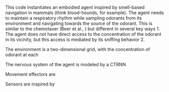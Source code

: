 This code instantiates an embodied agent inspired by smell-based navigation in mammals (think blood-hounds, for example). The agent needs to maintain a respiratory rhythm while sampling odorants from its environment and navigating towards the source of the odorant. This is similar to the chemotaxer (Beer et al., ) but different in several key ways
    1. The agent does not have direct access to the concentration of the odorant in its vicinity, but this access is mediated by its sniffing behavior
    2. 

The environment is a two-dimensional grid, with the concentration of odorant at each 

The nervous system of the agent is modeled by a CTRNN

Movement effectors are

Sensors are inspired by 